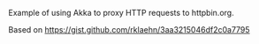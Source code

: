 Example of using Akka to proxy HTTP requests to httpbin.org.

Based on https://gist.github.com/rklaehn/3aa3215046df2c0a7795
